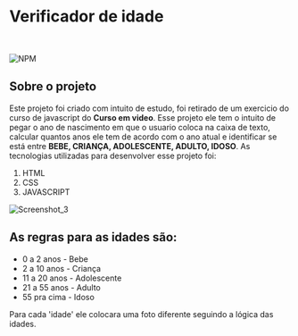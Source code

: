 # <h1>Verificador de idade</h1>

<br/>

![NPM](https://img.shields.io/npm/l/react)

## Sobre o projeto

<p>Este projeto foi criado com intuito de estudo, foi retirado de um exercicio do curso de javascript do <strong>Curso em video</strong>. Esse projeto ele tem o intuito de pegar o ano de nascimento em que o usuario coloca na caixa de texto, calcular quantos anos ele tem de acordo com o ano atual e identificar se está entre <strong>BEBE, CRIANÇA, ADOLESCENTE, ADULTO, IDOSO</strong>. As tecnologias utilizadas para desenvolver esse projeto foi:<p/>



<ol>
 <li>HTML</li>
 <li>CSS</li>
 <li>JAVASCRIPT</li>
</ol>

![Screenshot_3](https://user-images.githubusercontent.com/77939183/120916038-85a00300-c67d-11eb-854c-b4a33ec84210.png)

## As regras para as idades são:
 <ul>
  <li>0 a 2 anos - Bebe</li>
  <li>2 a 10 anos - Criança</li>
  <li>11 a 20 anos - Adolescente</li>
  <li>21 a 55 anos - Adulto</li>
  <li>55 pra cima - Idoso</li>
 </ul>
 <p>Para cada 'idade' ele colocara uma foto diferente seguindo a lógica das idades.<p/>


